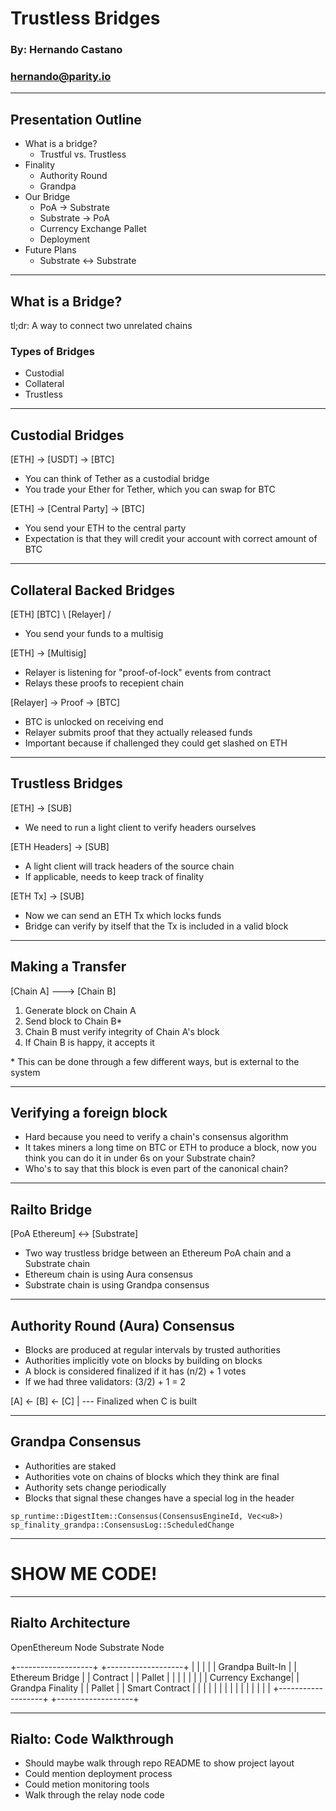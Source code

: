 # Trustless Bridges

### By: Hernando Castano
### hernando@parity.io

---

## Presentation Outline

- What is a bridge?
    - Trustful vs. Trustless
- Finality
    - Authority Round
    - Grandpa
- Our Bridge
    - PoA -> Substrate
    - Substrate -> PoA
    - Currency Exchange Pallet
    - Deployment
- Future Plans
    - Substrate <-> Substrate

---

## What is a Bridge?

tl;dr: A way to connect two unrelated chains

### Types of Bridges
- Custodial
- Collateral
- Trustless

---

## Custodial Bridges

[ETH] -> [USDT] -> [BTC]

- You can think of Tether as a custodial bridge
- You trade your Ether for Tether, which you can swap for BTC

[ETH] -> [Central Party] -> [BTC]

- You send your ETH to the central party
- Expectation is that they will credit your account with correct amount of BTC

---

## Collateral Backed Bridges

[ETH]            [BTC]
    \ [Relayer] /


- You send your funds to a multisig

[ETH] -> [Multisig]

- Relayer is listening for "proof-of-lock" events from contract
- Relays these proofs to recepient chain

[Relayer] -> Proof -> [BTC]

- BTC is unlocked on receiving end
- Relayer submits proof that they actually released funds
- Important because if challenged they could get slashed on ETH

---

## Trustless Bridges

[ETH] -> [SUB]

- We need to run a light client to verify headers ourselves

[ETH Headers] -> [SUB]

- A light client will track headers of the source chain
- If applicable, needs to keep track of finality

[ETH Tx] -> [SUB]

- Now we can send an ETH Tx which locks funds
- Bridge can verify by itself that the Tx is included in a valid block

---

## Making a Transfer

[Chain A] ---> [Chain B]

1. Generate block on Chain A
2. Send block to Chain B*
3. Chain B must verify integrity of Chain A's block
4. If Chain B is happy, it accepts it

\* This can be done through a few different ways, but is external to the system

---

## Verifying a foreign block
- Hard because you need to verify a chain's consensus algorithm
- It takes miners a long time on BTC or ETH to produce a block, now you think you can do
  it in under 6s on your Substrate chain?
- Who's to say that this block is even part of the canonical chain?

---

## Railto Bridge

[PoA Ethereum] <-> [Substrate]

- Two way trustless bridge between an Ethereum PoA chain and a Substrate chain
- Ethereum chain is using Aura consensus
- Substrate chain is using Grandpa consensus

---

## Authority Round (Aura) Consensus

- Blocks are produced at regular intervals by trusted authorities
- Authorities implicitly vote on blocks by building on blocks
- A block is considered finalized if it has (n/2) + 1 votes
- If we had three validators: (3/2) + 1 = 2

[A] <- [B] <- [C]
        |
        --- Finalized when C is built

---

## Grandpa Consensus

- Authorities are staked
- Authorities vote on chains of blocks which they think are final
- Authority sets change periodically
- Blocks that signal these changes have a special log in the header

```
sp_runtime::DigestItem::Consensus(ConsensusEngineId, Vec<u8>)
sp_finality_grandpa::ConsensusLog::ScheduledChange
```

---

<!-- effect=matrix-->

# SHOW ME CODE!

---

## Rialto Architecture

   OpenEthereum Node                    Substrate Node

+-------------------+                +-------------------+
|                   |                |                   |
| Grandpa Built-In  |                |  Ethereum Bridge  |
| Contract          |                |  Pallet           |
|                   |                |                   |
|                   |                |  Currency Exchange|
| Grandpa Finality  |                |  Pallet           |
| Smart Contract    |                |                   |
|                   |                |                   |
|                   |                |                   |
|                   |                |                   |
+-------------------+                +-------------------+

---

## Rialto: Code Walkthrough

- Should maybe walk through repo README to show project layout
- Could mention deployment process
- Could metion monitoring tools
- Walk through the relay node code




